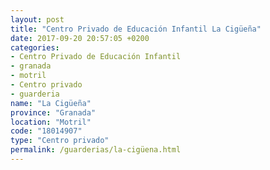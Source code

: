```yaml
---
layout: post
title: "Centro Privado de Educación Infantil La Cigüeña"
date: 2017-09-20 20:57:05 +0200
categories:
- Centro Privado de Educación Infantil
- granada
- motril
- Centro privado
- guarderia
name: "La Cigüeña"
province: "Granada"
location: "Motril"
code: "18014907"
type: "Centro privado"
permalink: /guarderias/la-cigüena.html
---
```


